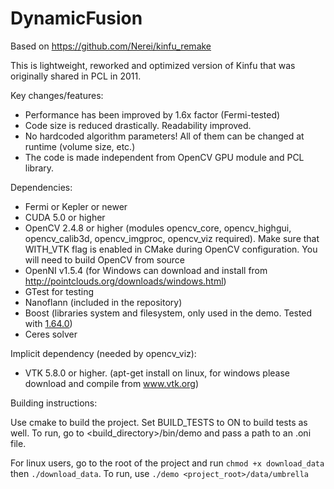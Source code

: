 DynamicFusion
============
Based on https://github.com/Nerei/kinfu_remake

This is lightweight, reworked and optimized version of Kinfu that was originally shared in PCL in 2011. 

Key changes/features:
* Performance has been improved by 1.6x factor (Fermi-tested)
* Code size is reduced drastically. Readability improved. 
* No hardcoded algorithm parameters! All of them can be changed at runtime (volume size, etc.)
* The code is made independent from OpenCV GPU module and PCL library. 

Dependencies:
* Fermi or Kepler or newer
* CUDA 5.0 or higher
* OpenCV 2.4.8 or higher (modules opencv_core, opencv_highgui, opencv_calib3d, opencv_imgproc, opencv_viz required). Make sure that WITH_VTK flag is enabled in CMake during OpenCV configuration. You will need to build OpenCV from source
* OpenNI v1.5.4 (for Windows can download and install from http://pointclouds.org/downloads/windows.html)
* GTest for testing
* Nanoflann (included in the repository)
* Boost (libraries system and filesystem, only used in the demo. Tested with [1.64.0](http://www.boost.org/users/history/version_1_64_0.html))
* Ceres solver

Implicit dependency (needed by opencv_viz):
* VTK 5.8.0 or higher. (apt-get install on linux, for windows please download and compile from www.vtk.org)

Building instructions:

Use cmake to build the project. Set BUILD_TESTS to ON to build tests as well.
To run, go to <build_directory>/bin/demo and pass a path to an .oni file.

For linux users, go to the root of the project and run
`chmod +x download_data` then `./download_data`. To run, use `./demo <project_root>/data/umbrella`